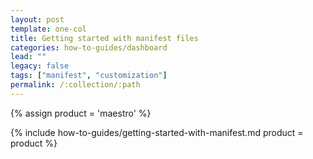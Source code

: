 ```yaml
---
layout: post
template: one-col
title: Getting started with manifest files
categories: how-to-guides/dashboard
lead: ""
legacy: false
tags: ["manifest", "customization"]
permalink: /:collection/:path
---
```



{% assign product = 'maestro' %}

{% include how-to-guides/getting-started-with-manifest.md product = product %}